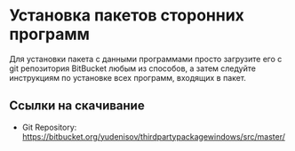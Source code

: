 # Установка пакетов сторонних программ

Для установки пакета с данными программами просто загрузите его с git репозитория BitBucket любым из способов, а затем следуйте инструкциям по установке всех программ, входящих в пакет.

## Ссылки на скачивание

- Git Repository: <https://bitbucket.org/yudenisov/thirdpartypackagewindows/src/master/>